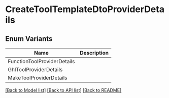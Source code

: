 # CreateToolTemplateDtoProviderDetails

## Enum Variants

| Name | Description |
|---- | -----|
| FunctionToolProviderDetails |  |
| GhlToolProviderDetails |  |
| MakeToolProviderDetails |  |

[[Back to Model list]](../README.md#documentation-for-models) [[Back to API list]](../README.md#documentation-for-api-endpoints) [[Back to README]](../README.md)


